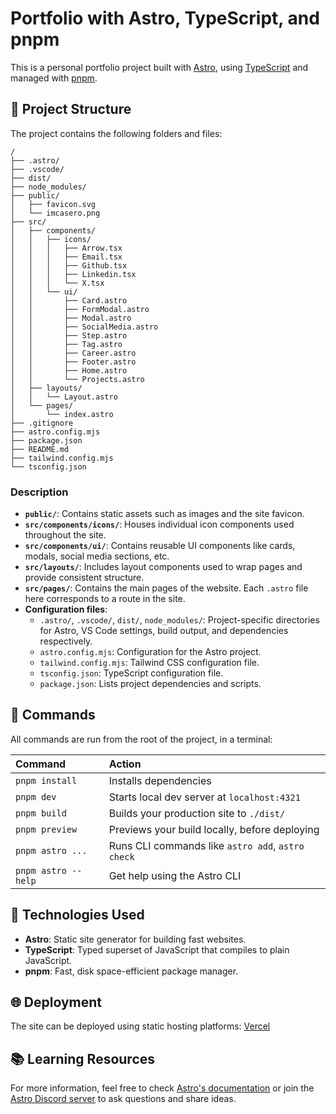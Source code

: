 # Portfolio with Astro, TypeScript, and pnpm

This is a personal portfolio project built with [Astro](https://astro.build), using [TypeScript](https://www.typescriptlang.org/) and managed with [pnpm](https://pnpm.io/).

## 🚀 Project Structure

The project contains the following folders and files:

```text
/
├── .astro/
├── .vscode/
├── dist/
├── node_modules/
├── public/
│   ├── favicon.svg
│   └── imcasero.png
├── src/
│   ├── components/
│   │   ├── icons/
│   │   │   ├── Arrow.tsx
│   │   │   ├── Email.tsx
│   │   │   ├── Github.tsx
│   │   │   ├── Linkedin.tsx
│   │   │   └── X.tsx
│   │   └── ui/
│   │       ├── Card.astro
│   │       ├── FormModal.astro
│   │       ├── Modal.astro
│   │       ├── SocialMedia.astro
│   │       ├── Step.astro
│   │       ├── Tag.astro
│   │       ├── Career.astro
│   │       ├── Footer.astro
│   │       ├── Home.astro
│   │       └── Projects.astro
│   ├── layouts/
│   │   └── Layout.astro
│   └── pages/
│       └── index.astro
├── .gitignore
├── astro.config.mjs
├── package.json
├── README.md
├── tailwind.config.mjs
└── tsconfig.json
```

### Description

- **`public/`**: Contains static assets such as images and the site favicon.
- **`src/components/icons/`**: Houses individual icon components used throughout the site.
- **`src/components/ui/`**: Contains reusable UI components like cards, modals, social media sections, etc.
- **`src/layouts/`**: Includes layout components used to wrap pages and provide consistent structure.
- **`src/pages/`**: Contains the main pages of the website. Each `.astro` file here corresponds to a route in the site.
- **Configuration files**:
  - `.astro/`, `.vscode/`, `dist/`, `node_modules/`: Project-specific directories for Astro, VS Code settings, build output, and dependencies respectively.
  - `astro.config.mjs`: Configuration for the Astro project.
  - `tailwind.config.mjs`: Tailwind CSS configuration file.
  - `tsconfig.json`: TypeScript configuration file.
  - `package.json`: Lists project dependencies and scripts.

## 🧞 Commands

All commands are run from the root of the project, in a terminal:

| Command             | Action                                            |
| :------------------ | :------------------------------------------------ |
| `pnpm install`      | Installs dependencies                             |
| `pnpm dev`          | Starts local dev server at `localhost:4321`       |
| `pnpm build`        | Builds your production site to `./dist/`          |
| `pnpm preview`      | Previews your build locally, before deploying     |
| `pnpm astro ...`    | Runs CLI commands like `astro add`, `astro check` |
| `pnpm astro --help` | Get help using the Astro CLI                      |

## 🌈 Technologies Used

- **Astro**: Static site generator for building fast websites.
- **TypeScript**: Typed superset of JavaScript that compiles to plain JavaScript.
- **pnpm**: Fast, disk space-efficient package manager.

## 🌐 Deployment

The site can be deployed using static hosting platforms: [Vercel](https://vercel.com/)

## 📚 Learning Resources

For more information, feel free to check [Astro's documentation](https://docs.astro.build) or join the [Astro Discord server](https://astro.build/chat) to ask questions and share ideas.
